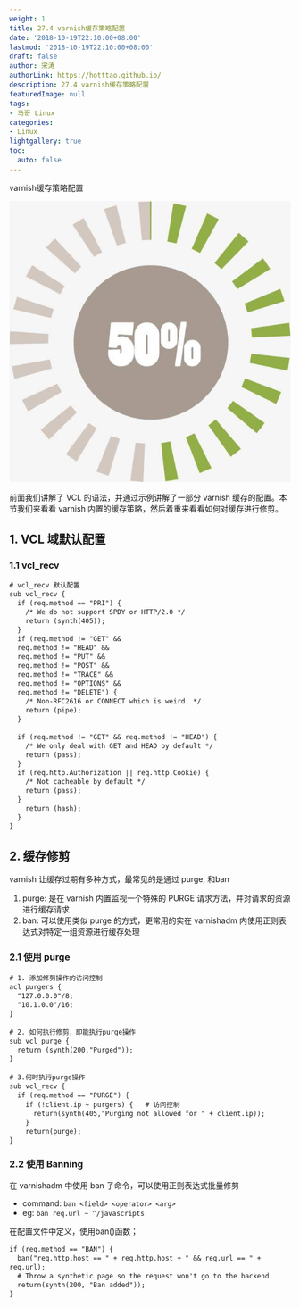 ```yaml
---
weight: 1
title: 27.4 varnish缓存策略配置
date: '2018-10-19T22:10:00+08:00'
lastmod: '2018-10-19T22:10:00+08:00'
draft: false
author: 宋涛
authorLink: https://hotttao.github.io/
description: 27.4 varnish缓存策略配置
featuredImage: null
tags:
- 马哥 Linux
categories:
- Linux
lightgallery: true
toc:
  auto: false
---
```


varnish缓存策略配置

![HA](/images/linux_mt/linux_cache.jpg)
<!-- more -->

前面我们讲解了 VCL 的语法，并通过示例讲解了一部分 varnish 缓存的配置。本节我们来看看 varnish 内置的缓存策略，然后着重来看看如何对缓存进行修剪。

## 1. VCL 域默认配置
### 1.1 vcl_recv

```
# vcl_recv 默认配置
sub vcl_recv {
  if (req.method == "PRI") {
    /* We do not support SPDY or HTTP/2.0 */
    return (synth(405));
  }
  if (req.method != "GET" &&
  req.method != "HEAD" &&
  req.method != "PUT" &&
  req.method != "POST" &&
  req.method != "TRACE" &&
  req.method != "OPTIONS" &&
  req.method != "DELETE") {
    /* Non-RFC2616 or CONNECT which is weird. */
    return (pipe);
  }

  if (req.method != "GET" && req.method != "HEAD") {
    /* We only deal with GET and HEAD by default */
    return (pass);
  }
  if (req.http.Authorization || req.http.Cookie) {
    /* Not cacheable by default */
    return (pass);
  }
    return (hash);
  }
}
```

## 2. 缓存修剪
varnish 让缓存过期有多种方式，最常见的是通过 purge, 和ban
1. purge: 是在 varnish 内置监视一个特殊的 PURGE 请求方法，并对请求的资源进行缓存请求
2. ban: 可以使用类似 purge 的方式，更常用的实在 varnishadm 内使用正则表达式对特定一组资源进行缓存处理

### 2.1 使用 purge
```
# 1. 添加修剪操作的访问控制
acl purgers {
  "127.0.0.0"/8;
  "10.1.0.0"/16;
}

# 2. 如何执行修剪，即能执行purge操作
sub vcl_purge {
  return (synth(200,"Purged"));
}

# 3.何时执行purge操作
sub vcl_recv {
  if (req.method == "PURGE") {
    if (!client.ip ~ purgers) {   # 访问控制
      return(synth(405,"Purging not allowed for " + client.ip));
    }
    return(purge);
}
```

### 2.2 使用 Banning
在 varnishadm 中使用 ban 子命令，可以使用正则表达式批量修剪
- command: `ban <field> <operator> <arg>`
- eg: `ban req.url ~ ^/javascripts`


在配置文件中定义，使用ban()函数；

```
if (req.method == "BAN") {
  ban("req.http.host == " + req.http.host + " && req.url == " + req.url);
  # Throw a synthetic page so the request won't go to the backend.
  return(synth(200, "Ban added"));
}
```
